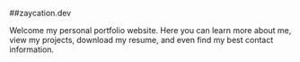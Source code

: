 ##zaycation.dev

Welcome my personal portfolio website. Here you can learn more about me, view my projects, download my resume, and even find my best contact information.

